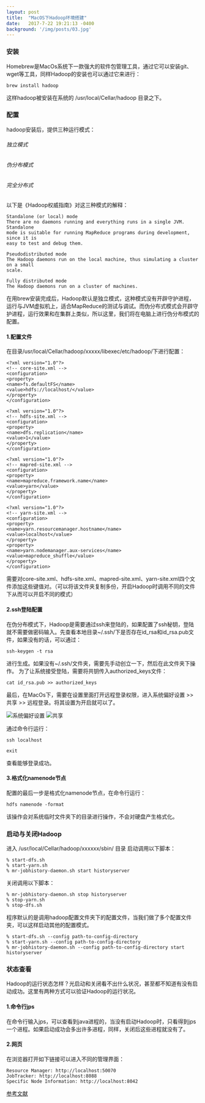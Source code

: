 ```yaml
---
layout: post
title:  "MacOS下Hadoop环境搭建"
date:   2017-7-22 19:21:13 -0400
background: '/img/posts/03.jpg'
---
```


### 安装

Homebrew是MacOs系统下一款强大的软件包管理工具，通过它可以安装git、wget等工具，同样Hadoop的安装也可以通过它来进行：

```
brew install hadoop
```
这样hadoop被安装在系统的 /usr/local/Cellar/hadoop 目录之下。

### 配置

hadoop安装后，提供三种运行模式：
###### 独立模式
###### 伪分布模式
###### 完全分布式
以下是《Hadoop权威指南》对这三种模式的解释：

```
Standalone (or local) mode
There are no daemons running and everything runs in a single JVM. Standalone
mode is suitable for running MapReduce programs during development, since it is
easy to test and debug them.

Pseudodistributed mode
The Hadoop daemons run on the local machine, thus simulating a cluster on a small
scale.

Fully distributed mode
The Hadoop daemons run on a cluster of machines.
```
在用brew安装完成后，Hadoop默认是独立模式，这种模式没有开辟守护进程，运行与JVM虚拟机上，适合MapReduce的测试与调试。而伪分布式模式会开辟守护进程，运行效果和在集群上类似，所以这里，我们将在电脑上进行伪分布模式的配置。

#### 1.配置文件

在目录/usr/local/Cellar/hadoop/xxxxx/libexec/etc/hadoop/下进行配置：

```
<?xml version="1.0"?>
<!-- core-site.xml -->
<configuration>
<property>
<name>fs.defaultFS</name>
<value>hdfs://localhost/</value>
</property>
</configuration>

<?xml version="1.0"?>
<!-- hdfs-site.xml -->
<configuration>
<property>
<name>dfs.replication</name>
<value>1</value>
</property>
</configuration>

<?xml version="1.0"?>
<!-- mapred-site.xml -->
<configuration>
<property>
<name>mapreduce.framework.name</name>
<value>yarn</value>
</property>
</configuration>

<?xml version="1.0"?>
<!-- yarn-site.xml -->
<configuration>
<property>
<name>yarn.resourcemanager.hostname</name>
<value>localhost</value>
</property>
<property>
<name>yarn.nodemanager.aux-services</name>
<value>mapreduce_shuffle</value>
</property>
</configuration>
```
需要对core-site.xml、hdfs-site.xml、mapred-site.xml、yarn-site.xml四个文件添加这些键值对。（可以将该文件夹复制多份，开启Hadoop时调用不同的文件下从而可以开启不同的模式）

#### 2.ssh登陆配置

在伪分布模式下，Hadoop是需要通过ssh来登陆的，如果配置了ssh秘钥，登陆就不需要做密码输入。先查看本地目录~/.ssh/下是否存在id_rsa和id_rsa.pub文件，如果没有的话，可以通过：

```
ssh-keygen -t rsa
```
进行生成。如果没有~/.ssh/文件夹，需要先手动创立一下，然后在此文件夹下操作。
为了让系统接受登陆，需要将共钥传入authorized_keys文件：

```
cat id_rsa.pub >> authorized_keys
```
最后，在MacOs下，需要在设置里面打开远程登录权限，进入系统偏好设置 >> 共享 >> 远程登录。将其设置为开启就可以了。

![系统偏好设置](/Blogs/imgs/setting.png)
![共享](/Blogs/imgs/share.png)

通过命令行运行：

```
ssh localhost

exit
```
查看能够登录成功。

#### 3.格式化namenode节点

配置的最后一步是格式化namenode节点，在命令行运行：

```
hdfs namenode -format
```
该操作会对系统临时文件夹下的目录进行操作，不会对硬盘产生格式化。

### 启动与关闭Hadoop

进入 /usr/local/Cellar/hadoop/xxxxxx/sbin/ 目录
启动调用以下脚本：

```
% start-dfs.sh
% start-yarn.sh
% mr-jobhistory-daemon.sh start historyserver
```

关闭调用以下脚本：

```
% mr-jobhistory-daemon.sh stop historyserver
% stop-yarn.sh
% stop-dfs.sh
```
程序默认的是调用hadoop配置文件夹下的配置文件，当我们做了多个配置文件夹，可以这样启动其他的配置模式。

```
% start-dfs.sh --config path-to-config-directory
% start-yarn.sh --config path-to-config-directory
% mr-jobhistory-daemon.sh --config path-to-config-directory start historyserver
```

### 状态查看

Hadoop的运行状态怎样？光启动和关闭看不出什么状况，甚至都不知道有没有启动成功。这里有两种方式可以验证Hadoop的运行状况。

#### 1.命令行jps

在命令行输入jps，可以查看到java进程的，当没有启动Hadoop时，只看得到jps一个进程。如果启动成功会多出许多进程，同样，关闭后这些进程就没有了。

#### 2.网页

在浏览器打开如下链接可以进入不同的管理界面：

```
Resource Manager: http://localhost:50070
JobTracker: http://localhost:8088
Specific Node Information: http://localhost:8042
```

[参考文献](https://amodernstory.com/2014/09/23/installing-hadoop-on-mac-osx-yosemite/)
